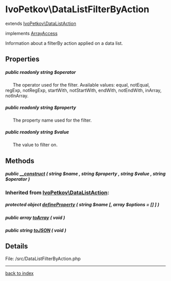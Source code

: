 # IvoPetkov\DataListFilterByAction

extends [IvoPetkov\DataListAction](ivopetkov.datalistaction.class.md)

implements [ArrayAccess](http://php.net/manual/en/class.arrayaccess.php)

Information about a filterBy action applied on a data list.

## Properties

##### public readonly string $operator

&nbsp;&nbsp;&nbsp;&nbsp;&nbsp;&nbsp;The operator used for the filter. Available values: equal, notEqual, regExp, notRegExp, startWith, notStartWith, endWith, notEndWith, inArray, notInArray.

##### public readonly string $property

&nbsp;&nbsp;&nbsp;&nbsp;&nbsp;&nbsp;The property name used for the filter.

##### public readonly string $value

&nbsp;&nbsp;&nbsp;&nbsp;&nbsp;&nbsp;The value to filter on.

## Methods

##### public [__construct](ivopetkov.datalistfilterbyaction.__construct.method.md) ( string $name , string $property , string $value , string $operator )

### Inherited from [IvoPetkov\DataListAction](ivopetkov.datalistaction.class.md):

##### protected object [defineProperty](ivopetkov.datalistaction.defineproperty.method.md) ( string $name [, array $options = [] ] )

##### public array [toArray](ivopetkov.datalistaction.toarray.method.md) ( void )

##### public string [toJSON](ivopetkov.datalistaction.tojson.method.md) ( void )

## Details

File: /src/DataListFilterByAction.php

---

[back to index](index.md)

